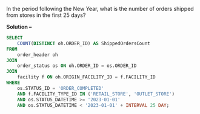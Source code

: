 In the period following the New Year, what is the number of orders shipped from stores in the first 25 days?

**Solution –** 
```sql
SELECT
    COUNT(DISTINCT oh.ORDER_ID) AS ShippedOrdersCount
FROM
    order_header oh
JOIN
    order_status os ON oh.ORDER_ID = os.ORDER_ID
JOIN
    facility f ON oh.ORIGIN_FACILITY_ID = f.FACILITY_ID
WHERE
    os.STATUS_ID = 'ORDER_COMPLETED'
    AND f.FACILITY_TYPE_ID IN ('RETAIL_STORE', 'OUTLET_STORE')
    AND os.STATUS_DATETIME >= '2023-01-01'
    AND os.STATUS_DATETIME < '2023-01-01' + INTERVAL 25 DAY;
```
